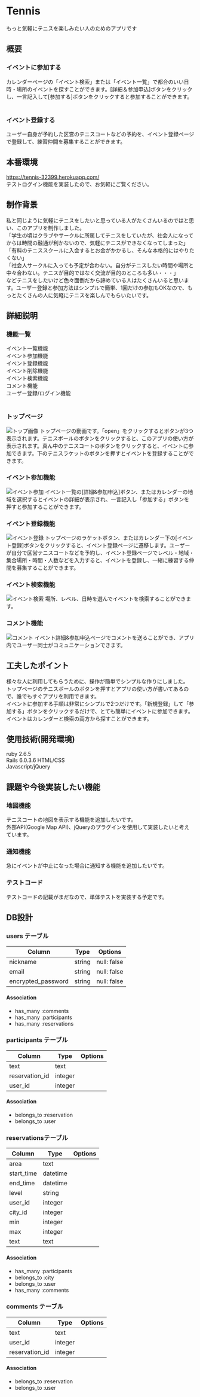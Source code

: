 # Tennis

もっと気軽にテニスを楽しみたい人のためのアプリです

## 概要
### イベントに参加する
カレンダーページの「イベント検索」または「イベント一覧」で都合のいい日時・場所のイベントを探すことができます。[詳細＆参加申込]ボタンをクリックし、一言記入して[参加する]ボタンをクリックすると参加することができます。<br><br>

### イベント登録する
ユーザー自身が予約した区営のテニスコートなどの予約を、イベント登録ページで登録して、練習仲間を募集することができます。

## 本番環境
https://tennis-32399.herokuapp.com/<br>
テストログイン機能を実装したので、お気軽にご覧ください。

## 制作背景
私と同じように気軽にテニスをしたいと思っている人がたくさんいるのではと思い、このアプリを制作しました。<br>
「学生の頃はクラブやサークルに所属してテニスをしていたが、社会人になってからは時間の融通が利かないので、気軽にテニスができなくなってしまった」<br>
「有料のテニススクールに入会するとお金がかかるし、そんな本格的にはやりたくない」<br>
「社会人サークルに入っても予定が合わない。自分がテニスしたい時間や場所と中々合わない。テニスが目的ではなく交流が目的のところも多い・・・」<br>
などテニスをしたいけど色々面倒だから諦めている人はたくさんいると思います。ユーザー登録と参加方法はシンプルで簡単、1回だけの参加もOKなので、もっとたくさんの人に気軽にテニスを楽しんでもらいたいです。<br>

## 詳細説明

### 機能一覧
イベント一覧機能<br>
イベント参加機能<br>
イベント登録機能<br>
イベント削除機能<br>
イベント検索機能<br>
コメント機能<br>
ユーザー登録/ログイン機能<br><br>

### トップページ
![トップ画像](5e4b140665a1665a27f2992c0c57df05.gif)
トップページの動画です。「open」をクリックするとボタンが3つ表示されます。テニスボールのボタンをクリックすると、このアプリの使い方が表示されます。真ん中のテニスコートのボタンをクリックすると、イベントに参加できます。下のテニスラケットのボタンを押すとイベントを登録することができます。

### イベント参加機能
![イベント参加](d21489abef36e583ba266f6144d8219a.gif)
イベント一覧の[詳細&参加申込]ボタン、またはカレンダーの地域を選択するとイベントの詳細が表示され、一言記入し「参加する」ボタンを押すと参加することができます。

### イベント登録機能
![イベント登録](5d4af346b8d0a63d1a5f8cfb7fbdbf2c.gif)
トップページのラケットボタン、またはカレンダー下の[イベント登録]ボタンをクリックすると、イベント登録ページに遷移します。ユーザーが自分で区営テニスコートなどを予約し、イベント登録ページでレベル・地域・集合場所・時間・人数などを入力すると、イベントを登録し、一緒に練習する仲間を募集することができます。

### イベント検索機能
![イベント検索](dfbfd06f3ed5751e52f9a687bdda5341.gif)
場所、レベル、日時を選んでイベントを検索することができます。

### コメント機能
![コメント](e0b3318f5dda33992b7c0efd68c9430b.gif)
イベント詳細&参加申込ページでコメントを送ることができ、アプリ内でユーザー同士がコミュニケーションできます。


## 工夫したポイント
様々な人に利用してもらうために、操作が簡単でシンプルな作りにしました。<br>
トップページのテニスボールのボタンを押すとアプリの使い方が書いてあるので、誰でもすぐアプリを利用できます。<br>
イベントに参加する手順は非常にシンプルで2つだけです。「新規登録」して「参加する」ボタンをクリックするだけで、とても簡単にイベントに参加できます。<br>
イベントはカレンダーと検索の両方から探すことができます。<br>


## 使用技術(開発環境)
ruby 2.6.5<br>
Rails 6.0.3.6
HTML/CSS<br>
Javascript/jQuery

## 課題や今後実装したい機能

### 地図機能
テニスコートの地図を表示する機能を追加したいです。<br>
外部API(Google Map API)、jQueryのプラグインを使用して実装したいと考えています。<br>

### 通知機能
急にイベントが中止になった場合に通知する機能を追加したいです。

### テストコード
テストコードの記載がまだなので、単体テストを実装する予定です。

## DB設計

### users テーブル

| Column             | Type   | Options     |
| ------------------ | ------ | ----------- |
| nickname           | string | null: false |
| email              | string | null: false |
| encrypted_password | string | null: false |

#### Association

- has_many :comments
- has_many :participants
- has_many :reservations
  

### participants テーブル

| Column         | Type     | Options   |
| -------------- | -------- | --------- |
| text           | text     |           |
| reservation_id | integer  |           |
| user_id        | integer  |           |


#### Association

- belongs_to :reservation
- belongs_to :user


###  reservationsテーブル

| Column     | Type       | Options   |
| ---------- | ---------- | --------- |
| area       | text       |           |
| start_time | datetime   |           |
| end_time   | datetime   |           |
| level      | string     |           |
| user_id    | integer    |           |
| city_id    | integer    |           |
| min        | integer    |           |
| max        | integer    |           |
| text       | text       |           |

#### Association

- has_many :participants
- belongs_to :city
- belongs_to :user
- has_many :comments
  

### comments テーブル

| Column         | Type       | Options |
| -------------- | ---------- | ------- |
| text           | text       |         |
| user_id        | integer    |         |
| reservation_id | integer    |         |

#### Association

- belongs_to :reservation
- belongs_to :user